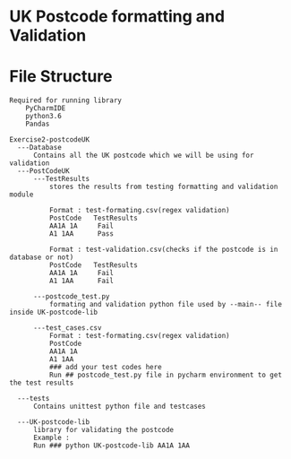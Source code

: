 
# UK Postcode formatting and Validation
# File Structure

    Required for running library
        PyCharmIDE
        python3.6
        Pandas
        
    Exercise2-postcodeUK
      ---Database
          Contains all the UK postcode which we will be using for validation
      ---PostCodeUK
          ---TestResults
              stores the results from testing formatting and validation module
              
              Format : test-formating.csv(regex validation)
              PostCode   TestResults
              AA1A 1A     Fail
              A1 1AA      Pass
              
              Format : test-validation.csv(checks if the postcode is in database or not)
              PostCode   TestResults
              AA1A 1A     Fail
              A1 1AA      Fail
              
          ---postcode_test.py
              formating and validation python file used by --main-- file inside UK-postcode-lib
              
          ---test_cases.csv
              Format : test-formating.csv(regex validation)
              PostCode   
              AA1A 1A     
              A1 1AA     
              ### add your test codes here
              Run ## postcode_test.py file in pycharm environment to get the test results
          
      ---tests
          Contains unittest python file and testcases
          
      ---UK-postcode-lib
          library for validating the postcode
          Example :
          Run ### python UK-postcode-lib AA1A 1AA
